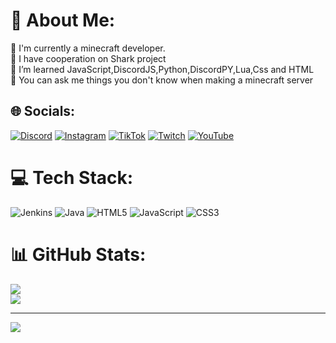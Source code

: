 # 💫 About Me:
🔭 I'm currently a minecraft developer.<br>👯 I have cooperation on Shark project<br>🌱 I’m learned JavaScript,DiscordJS,Python,DiscordPY,Lua,Css and HTML<br>💬 You can ask me things you don't know when making a minecraft server<br>


## 🌐 Socials:
[![Discord](https://img.shields.io/badge/Discord-%237289DA.svg?logo=discord&logoColor=white)](https://discord.gg/SatisfyingNight#5016) [![Instagram](https://img.shields.io/badge/Instagram-%23E4405F.svg?logo=Instagram&logoColor=white)](https://instagram.com/https://www.instagram.com/keyarusor/?hl=tr) [![TikTok](https://img.shields.io/badge/TikTok-%23000000.svg?logo=TikTok&logoColor=white)](https://tiktok.com/@cs16koruma) [![Twitch](https://img.shields.io/badge/Twitch-%239146FF.svg?logo=Twitch&logoColor=white)](https://www.twitch.tv/hajimesf) [![YouTube](https://img.shields.io/badge/YouTube-%23FF0000.svg?logo=YouTube&logoColor=white)](https://youtube.com/@UCu5n-_w5-OOYhYuL04uGNUw) 

# 💻 Tech Stack:
![Jenkins](https://img.shields.io/badge/jenkins-%232C5263.svg?style=for-the-badge&logo=jenkins&logoColor=white) ![Java](https://img.shields.io/badge/java-%23ED8B00.svg?style=for-the-badge&logo=java&logoColor=white) ![HTML5](https://img.shields.io/badge/html5-%23E34F26.svg?style=for-the-badge&logo=html5&logoColor=white) ![JavaScript](https://img.shields.io/badge/javascript-%23323330.svg?style=for-the-badge&logo=javascript&logoColor=%23F7DF1E) ![CSS3](https://img.shields.io/badge/css3-%231572B6.svg?style=for-the-badge&logo=css3&logoColor=white)
# 📊 GitHub Stats:
![](https://github-readme-stats.vercel.app/api?username=Mitatsus&theme=radical&hide_border=false&include_all_commits=false&count_private=false)<br/>
![](https://github-readme-streak-stats.herokuapp.com/?user=Mitatsus&theme=radical&hide_border=false)<br/>

---
[![](https://visitcount.itsvg.in/api?id=Mitatsus&icon=2&color=5)](https://visitcount.itsvg.in)
